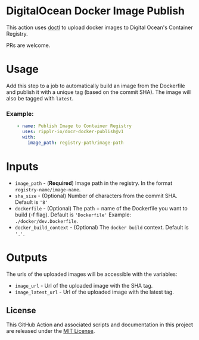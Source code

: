 # DigitalOcean Docker Image Publish
This action uses [doctl](https://github.com/digitalocean/action-doctl) to upload docker images to Digital Ocean's Container Registry.

PRs are welcome.

# Usage
Add this step to a job to automatically build an image from the Dockerfile and publish it with a unique tag (based on the commit SHA). The image will also be tagged with `latest`.

### Example:

```yaml
    - name: Publish Image to Container Registry
      uses: ripplr-io/docr-docker-publish@v1
      with:
        image_path: registry-path/image-path
```

# Inputs
- `image_path` - (**Required**) Image path in the registry. In the format `registry-name/image-name`.
- `sha_size` - (Optional) Number of characters from the commit SHA. Default is `'8'`
- `dockerfile` - (Optional) The path + name of the Dockerfile you want to build (-f flag). Default is `'Dockerfile'` Example: `./docker/dev.Dockerfile`.
- `docker_build_context` - (Optional) The `docker build` context. Default is `'.'`.

# Outputs
The urls of the uploaded images will be accessible with the variables:
- `image_url` - Url of the uploaded image with the SHA tag.
- `image_latest_url` - Url of the uploaded image with the latest tag.

## License

This GitHub Action and associated scripts and documentation in this project are released under the [MIT License](LICENSE).
